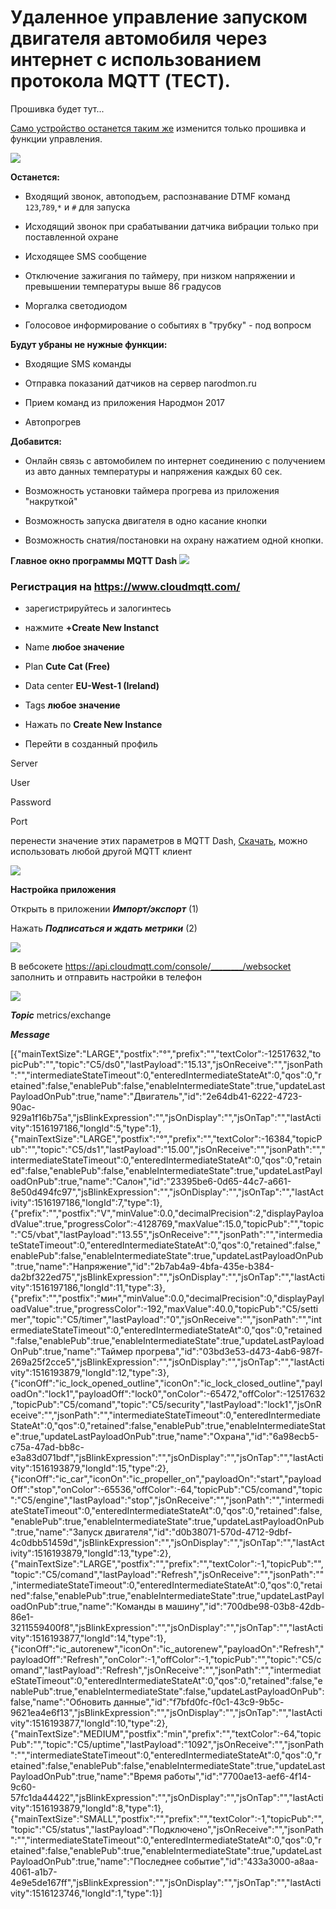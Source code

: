 # Удаленное управление запуском двигателя автомобиля через интернет с использованием протокола MQTT (ТЕСТ).

Прошивка будет тут...

[Само устройство останется таким же](https://github.com/martinhol221/SIM800L_DTMF_control/blob/master/README.md) изменится только прошивка и функции управления. 

![](https://github.com/martinhol221/SIM800L_DTMF_control/raw/master/img/conecting-001.JPG)

**Останется:**

* Входящий звонок, автоподъем, распознавание DTMF команд `123`,`789`,`*` и `#` для запуска

* Исходящий звонок при срабатывании датчика вибрации только при поставленной охране

* Исходящее SMS сообщение

* Отключение зажигания по таймеру, при низком напряжении и превышении температуры выше 86 градусов

* Моргалка светодиодом

* Голосовое информирование о событиях в "трубку" - под вопросм

**Будут убраны не нужные функции:**

* Входящие SMS команды

* Отправка показаний датчиков на сервер narodmon.ru

* Прием команд из приложения Народмон 2017

* Автопрогрев

**Добавится:**

* Онлайн связь с автомобилем по интернет соединению с получением из авто данных температуры и напряжения каждых 60 сек.

* Возможность установки таймера прогрева из приложения "накруткой"

* Возможность запуска двигателя в одно касание кнопки

* Возможность снатия/постановки на охрану нажатием одной кнопки.




**Главное окно программы MQTT Dash** 
![](https://github.com/martinhol221/SIM800L_MQTT/raw/master/other/mqtt-15.jpg)




### Регистрация на https://www.cloudmqtt.com/

* зарегистрируйтесь и залогинтесь

* нажмите  **+Create New Instanct**

* Name **любое значение**

* Plan  **Cute Cat (Free)**

* Data center **EU-West-1 (Ireland)**

* Tags **любое значение**

* Нажать по **Create New Instance**

* Перейти в созданный профиль

Server

User

Password

Port

перенести значение этих параметров в  MQTT Dash, [Скачать](https://play.google.com/store/apps/details?id=net.routix.mqttdash&hl=ru), можно использовать любой другой MQTT клиент

![](https://github.com/martinhol221/SIM800L_MQTT/raw/master/other/mqtt-9.jpg)

**Настройка приложения**

Открыть в приложении ***Импорт/экспорт*** (1)

Нажать ***Подписаться и ждать метрики*** (2) 

![](https://github.com/martinhol221/SIM800L_MQTT/blob/master/other/setupMqtt.JPG)

В вебсокете https://api.cloudmqtt.com/console/________/websocket  заполнить  и отправить настройки в телефон

![](https://github.com/martinhol221/SIM800L_MQTT/blob/master/other/setupMqtt2.JPG)

***Topic***  metrics/exchange

***Message***  

[{"mainTextSize":"LARGE","postfix":"°","prefix":"","textColor":-12517632,"topicPub":"","topic":"C5/ds0","lastPayload":"15.13","jsOnReceive":"","jsonPath":"","intermediateStateTimeout":0,"enteredIntermediateStateAt":0,"qos":0,"retained":false,"enablePub":false,"enableIntermediateState":true,"updateLastPayloadOnPub":true,"name":"Двигатель","id":"2e64db41-6222-4723-90ac-929a1f16b75a","jsBlinkExpression":"","jsOnDisplay":"","jsOnTap":"","lastActivity":1516197186,"longId":5,"type":1},{"mainTextSize":"LARGE","postfix":"°","prefix":"","textColor":-16384,"topicPub":"","topic":"C5/ds1","lastPayload":"15.00","jsOnReceive":"","jsonPath":"","intermediateStateTimeout":0,"enteredIntermediateStateAt":0,"qos":0,"retained":false,"enablePub":false,"enableIntermediateState":true,"updateLastPayloadOnPub":true,"name":"Салон","id":"23395be6-0d65-44c7-a661-8e50d494fc97","jsBlinkExpression":"","jsOnDisplay":"","jsOnTap":"","lastActivity":1516197186,"longId":7,"type":1},{"prefix":"","postfix":"V","minValue":0.0,"decimalPrecision":2,"displayPayloadValue":true,"progressColor":-4128769,"maxValue":15.0,"topicPub":"","topic":"C5/vbat","lastPayload":"13.55","jsOnReceive":"","jsonPath":"","intermediateStateTimeout":0,"enteredIntermediateStateAt":0,"qos":0,"retained":false,"enablePub":false,"enableIntermediateState":true,"updateLastPayloadOnPub":true,"name":"Напряжение","id":"2b7ab4a9-4bfa-435e-b384-da2bf322ed75","jsBlinkExpression":"","jsOnDisplay":"","jsOnTap":"","lastActivity":1516197186,"longId":11,"type":3},{"prefix":"","postfix":"мин","minValue":0.0,"decimalPrecision":0,"displayPayloadValue":true,"progressColor":-192,"maxValue":40.0,"topicPub":"C5/settimer","topic":"C5/timer","lastPayload":"0","jsOnReceive":"","jsonPath":"","intermediateStateTimeout":0,"enteredIntermediateStateAt":0,"qos":0,"retained":false,"enablePub":true,"enableIntermediateState":true,"updateLastPayloadOnPub":true,"name":"Таймер прогрева","id":"03bd3e53-d473-4ab6-987f-269a25f2cce5","jsBlinkExpression":"","jsOnDisplay":"","jsOnTap":"","lastActivity":1516193879,"longId":12,"type":3},{"iconOff":"ic_lock_opened_outline","iconOn":"ic_lock_closed_outline","payloadOn":"lock1","payloadOff":"lock0","onColor":-65472,"offColor":-12517632,"topicPub":"C5/comand","topic":"C5/security","lastPayload":"lock1","jsOnReceive":"","jsonPath":"","intermediateStateTimeout":0,"enteredIntermediateStateAt":0,"qos":0,"retained":false,"enablePub":true,"enableIntermediateState":true,"updateLastPayloadOnPub":true,"name":"Охрана","id":"6a98ecb5-c75a-47ad-bb8c-e3a83d071bdf","jsBlinkExpression":"","jsOnDisplay":"","jsOnTap":"","lastActivity":1516193879,"longId":15,"type":2},{"iconOff":"ic_car","iconOn":"ic_propeller_on","payloadOn":"start","payloadOff":"stop","onColor":-65536,"offColor":-64,"topicPub":"C5/comand","topic":"C5/engine","lastPayload":"stop","jsOnReceive":"","jsonPath":"","intermediateStateTimeout":0,"enteredIntermediateStateAt":0,"qos":0,"retained":false,"enablePub":true,"enableIntermediateState":true,"updateLastPayloadOnPub":true,"name":"Запуск двигателя","id":"d0b38071-570d-4712-9dbf-4c0dbb51459d","jsBlinkExpression":"","jsOnDisplay":"","jsOnTap":"","lastActivity":1516193879,"longId":13,"type":2},{"mainTextSize":"LARGE","postfix":"","prefix":"","textColor":-1,"topicPub":"","topic":"C5/comand","lastPayload":"Refresh","jsOnReceive":"","jsonPath":"","intermediateStateTimeout":0,"enteredIntermediateStateAt":0,"qos":0,"retained":false,"enablePub":true,"enableIntermediateState":true,"updateLastPayloadOnPub":true,"name":"Команды в машину","id":"700dbe98-03b8-42db-86e1-3211559400f8","jsBlinkExpression":"","jsOnDisplay":"","jsOnTap":"","lastActivity":1516193877,"longId":14,"type":1},{"iconOff":"ic_autorenew","iconOn":"ic_autorenew","payloadOn":"Refresh","payloadOff":"Refresh","onColor":-1,"offColor":-1,"topicPub":"","topic":"C5/comand","lastPayload":"Refresh","jsOnReceive":"","jsonPath":"","intermediateStateTimeout":0,"enteredIntermediateStateAt":0,"qos":0,"retained":false,"enablePub":true,"enableIntermediateState":false,"updateLastPayloadOnPub":false,"name":"Обновить данные","id":"f7bfd0fc-f0c1-43c9-9b5c-9621ea4e6f13","jsBlinkExpression":"","jsOnDisplay":"","jsOnTap":"","lastActivity":1516193877,"longId":10,"type":2},{"mainTextSize":"MEDIUM","postfix":"min","prefix":"","textColor":-64,"topicPub":"","topic":"C5/uptime","lastPayload":"1092","jsOnReceive":"","jsonPath":"","intermediateStateTimeout":0,"enteredIntermediateStateAt":0,"qos":0,"retained":false,"enablePub":false,"enableIntermediateState":true,"updateLastPayloadOnPub":true,"name":"Время работы","id":"7700ae13-aef6-4f14-9c60-57fc1da44422","jsBlinkExpression":"","jsOnDisplay":"","jsOnTap":"","lastActivity":1516193879,"longId":8,"type":1},{"mainTextSize":"SMALL","postfix":"","prefix":"","textColor":-1,"topicPub":"","topic":"C5/status","lastPayload":"Подключено","jsOnReceive":"","jsonPath":"","intermediateStateTimeout":0,"enteredIntermediateStateAt":0,"qos":0,"retained":false,"enablePub":true,"enableIntermediateState":true,"updateLastPayloadOnPub":true,"name":"Последнее событие","id":"433a3000-a8aa-4061-a1b7-4e9e5de167ff","jsBlinkExpression":"","jsOnDisplay":"","jsOnTap":"","lastActivity":1516123746,"longId":1,"type":1}]


